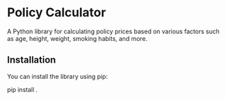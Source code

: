 # Policy Calculator

A Python library for calculating policy prices based on various factors such as age, height, weight, smoking habits, and more.

## Installation

You can install the library using pip:

pip install .
